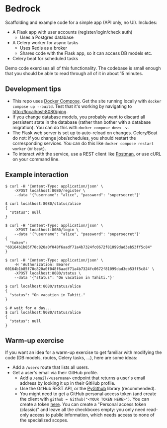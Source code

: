 # Bedrock

Scaffolding and example code for a simple app (API only, no UI). Includes:

- A Flask app with user accounts (register/login/check auth)
    - Uses a Postgres database
- A Celery worker for async tasks
    - Uses Redis as a broker
    - Shares code with the Flask app, so it can access DB models etc.
- Celery beat for scheduled tasks

Demo code exercises all of this functionality. The codebase is small enough
that you should be able to read through all of it in about 15 minutes.

## Development tips

- This repo uses [Docker Compose](https://docs.docker.com/compose/). Get the
  site running locally with `docker compose up --build`. Test that it's working
  by navigating to <http://localhost:8080/ping>.
- If you change database models, you probably want to discard all persistent
  state in the database (rather than bother with a database migration). You can
  do this with `docker compose down -v`.
- The Flask web server is set up to auto-reload on changes. Celery/Beat do not:
  if you change jobs/schedules, you should restart the corresponding services.
  You can do this like `docker compose restart worker` (or `beat`).
- To interact with the service, use a REST client like
  [Postman](https://www.postman.com/product/rest-client/), or use cURL on your
  command line.

## Example interaction

```console
$ curl -H 'Content-Type: application/json' \
	-XPOST localhost:8080/register \
	--data '{"username": "alice", "password": "supersecret"}'

$ curl localhost:8080/status/alice
{
  "status": null
}

$ curl -H 'Content-Type: application/json' \
	-XPOST localhost:8080/login \
	--data '{"username": "alice", "password": "supersecret"}'
{
  "token": "60164b1b85f70c820a0f048f6aadf71a4b7324fc0672f81099dad3eb53ff5c84"
}

$ curl -H 'Content-Type: application/json' \
    -H 'Authorization: Bearer 60164b1b85f70c820a0f048f6aadf71a4b7324fc0672f81099dad3eb53ff5c84' \
	-XPOST localhost:8080/status \
	--data '{"status": "On vacation in Tahiti."}'

$ curl localhost:8080/status/alice
{
  "status": "On vacation in Tahiti."
}

$ # wait for a day...
$ curl localhost:8080/status/alice
{
  "status": null
}
```

## Warm-up exercise

If you want an idea for a warm-up exercise to get familiar with modifying the
code (DB models, routes, Celery tasks, ...), here are some ideas:

- Add a `/users` route that lists all users.
- Get a user's email via their GitHub profile.
    - Add a `/email/<username>` endpoint that returns a user's email address by
      looking it up in their GitHub profile.
    - Use the GitHub REST API, or the
      [PyGithub](https://github.com/PyGithub/PyGithub) library (recommended).
    - You might need to get a GitHub personal access token (and create the
      client with `github = Github("<YOUR TOKEN HERE>")`. You can create a
      token [here](https://github.com/settings/tokens). You can create a
      "Personal access token (classic)" and leave all the checkboxes empty: you
      only need read-only access to public information, which needs access to
      none of the specialized scopes.
